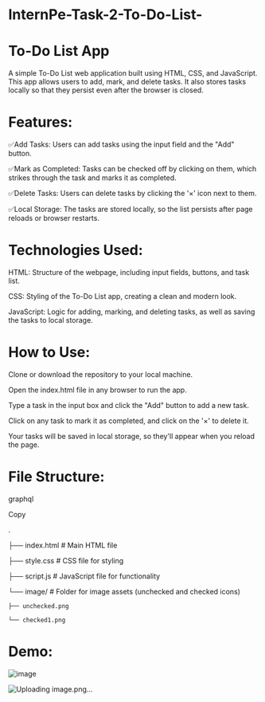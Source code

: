 # InternPe-Task-2-To-Do-List-

# To-Do List App

A simple To-Do List web application built using HTML, CSS, and JavaScript. This app allows users to add, mark, and delete tasks. It also stores tasks locally so that they persist even after the browser is closed.

# Features:

✅Add Tasks: Users can add tasks using the input field and the "Add" button.

✅Mark as Completed: Tasks can be checked off by clicking on them, which strikes through the task and marks it as completed.

✅Delete Tasks: Users can delete tasks by clicking the '×' icon next to them.

✅Local Storage: The tasks are stored locally, so the list persists after page reloads or browser restarts.

# Technologies Used:

HTML: Structure of the webpage, including input fields, buttons, and task list.

CSS: Styling of the To-Do List app, creating a clean and modern look.

JavaScript: Logic for adding, marking, and deleting tasks, as well as saving the tasks to local storage.

# How to Use:

Clone or download the repository to your local machine.

Open the index.html file in any browser to run the app.

Type a task in the input box and click the "Add" button to add a new task.

Click on any task to mark it as completed, and click on the '×' to delete it.

Your tasks will be saved in local storage, so they'll appear when you reload the page.

# File Structure:

graphql

Copy

.

├── index.html        # Main HTML file

├── style.css         # CSS file for styling

├── script.js         # JavaScript file for functionality

└── image/            # Folder for image assets (unchecked and checked icons)

    ├── unchecked.png
    
    └── checked1.png
    
# Demo:

![image](https://github.com/user-attachments/assets/3a090e79-a590-4d84-aaf2-a173bacd6473)

![Uploading image.png…]()




